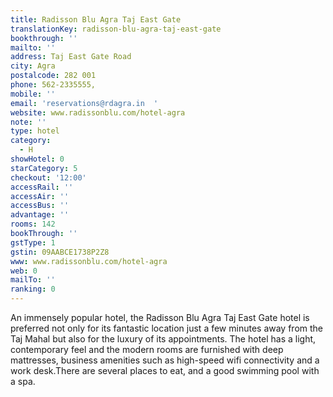 ```yaml
---
title: Radisson Blu Agra Taj East Gate
translationKey: radisson-blu-agra-taj-east-gate
bookthrough: ''
mailto: ''
address: Taj East Gate Road
city: Agra
postalcode: 282 001
phone: 562-2335555,
mobile: ''
email: 'reservations@rdagra.in  '
website: www.radissonblu.com/hotel-agra
note: ''
type: hotel
category:
  - H
showHotel: 0
starCategory: 5
checkout: '12:00'
accessRail: ''
accessAir: ''
accessBus: ''
advantage: ''
rooms: 142
bookThrough: ''
gstType: 1
gstin: 09AABCE1738P2Z8
www: www.radissonblu.com/hotel-agra
web: 0
mailTo: ''
ranking: 0
---
```







An immensely popular hotel, the Radisson Blu Agra Taj East Gate hotel is preferred not only for its fantastic location just a few minutes away from the Taj Mahal but also for the luxury of its appointments.    The hotel has a light, contemporary feel and the modern rooms are furnished with deep mattresses, business amenities such as high-speed wifi connectivity and a work desk.There are several places to eat, and a good swimming pool with a spa. 